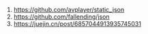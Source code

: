 <!--
 * @Author: your name
 * @Date: 2021-03-05 11:54:06
 * @LastEditTime: 2021-03-05 16:12:12
 * @LastEditors: Please set LastEditors
 * @Description: In User Settings Edit
 * @FilePath: /slothjson/mtjsonv2/README.md
-->


1. https://github.com/avplayer/static_json
2. https://github.com/fallending/json
3. https://juejin.cn/post/6857044913935745031